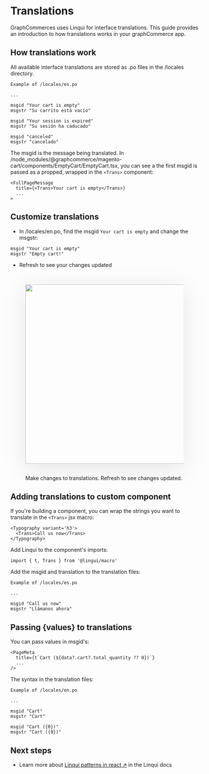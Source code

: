 # Translations

GraphCommerces uses Linqui for interface translations. This guide provides an
introduction to how translations works in your graphCommerce app.

## How translations work

All available interface translations are stored as .po files in the /locales
directory.

```
Example of /locales/es.po

...

msgid "Your cart is empty"
msgstr "Su carrito está vacío"

msgid "Your session is expired"
msgstr "Su sesión ha caducado"

msgid "canceled"
msgstr "cancelado"
```

The msgid is the message being translated. In
/node_modules/@graphcommerce/magento-cart/components/EmptyCart/EmptyCart.tsx,
you can see a the first msgid is passed as a propped, wrapped in the `<Trans>`
component:

```
<FullPageMessage
  title={<Trans>Your cart is empty</Trans>}
  ...
>
```

## Customize translations

- In /locales/en.po, find the msgid `Your cart is empty` and change the msgstr:

```
msgid "Your cart is empty"
msgstr "Empty cart!"
```

- Refresh to see your changes updated

<figure>
 <img src="https://cdn-std.droplr.net/files/acc_857465/ipzm99" width="480" style="min-width:100%; aspect-ratio: 9:6; margin: 30px 0; box-shadow: 0 12px 60px 0 rgba(0,0,0,0.10)">
 <figcaption>Make changes to translations. Refresh to see changes updated.</figcaption>
</figure>

## Adding translations to custom component

If you're building a component, you can wrap the strings you want to translate
in the `<Trans>` jsx macro:

```
<Typography variant='h3'>
  <Trans>Call us now</Trans>
</Typography>
```

Add Linqui to the component's imports:

```
import { t, Trans } from '@lingui/macro'
```

Add the msgid and translation to the translation files:

```
Example of /locales/es.po

...

msgid "Call us now"
msgstr "Llámanos ahora"
```

## Passing {values} to translations

You can pass values in msgid's:

```
<PageMeta
  title={t`Cart (${data?.cart?.total_quantity ?? 0})`}
  ...
/>
```

The syntax in the translation files:

```
Example of /locales/en.po

...

msgid "Cart"
msgstr "Cart"

msgid "Cart ({0})"
msgstr "Cart ({0})"
```

## Next steps

- Learn more about
  [Linqui patterns in react ↗](https://lingui.js.org/tutorials/react-patterns.html)
  in the Linqui docs
